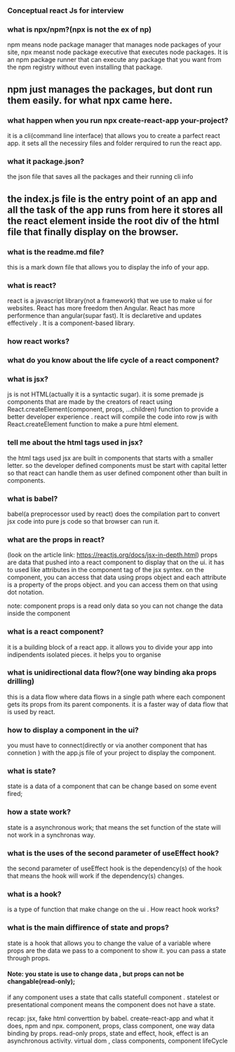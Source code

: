 ### Conceptual react Js for interview 

### what is npx/npm?(npx is not the ex of np)
npm means node package manager that manages node packages of your site,
npx meanst node package executive that executes node packages. It is an npm package runner that can execute any package that you want from the npm registry without even installing that package.

## npm just manages the packages, but dont run them easily. for what npx came here.

### what happen when you run npx create-react-app your-project?
it is a cli(command line interface) that allows you to create a parfect react app. it sets all the necessiry files and folder rerquired to run the react app.

### what it package.json?
the json file that saves all the packages and their running cli info

## the index.js file is the entry point of an app and all the task of the app runs from here it stores all the react element inside the root div of the html file that finally display on the browser.


### what is the readme.md file?
this is a mark down file that allows you to display the info of your app.

### what is react?
react is a javascript library(not a framework) that we use to make ui for websites. React has more freedom then Angular. React has more performence than angular(supar fast). It is declaretive and updates effectively . It is a component-based library.

### how react works?


### what do you know about the life cycle of a react component?

### what is jsx?
js is not HTML(actually it is a syntactic sugar). it is some premade js components that are made by the creators of react using React.createElement(component, props, ...children) function to provide a better developer experience . react will compile the code into row js with React.createElement function to make a pure html element. 

### tell me about the html tags used in jsx?
the html tags used jsx are built in components that starts with a smaller letter. so the developer defined components must be start with capital letter so that react can handle them as user defined component other than built in components.

### what is babel?
babel(a preprocessor used by react) does the compilation part to convert jsx code into pure js code so that browser can run it.

### what are the props in react?
(look on the article link: https://reactjs.org/docs/jsx-in-depth.html)
props are data that pushed into a react component to display that on the ui. it has to used like attributes in the component tag of the jsx syntex. on the component, you can access that data using props object and each attribute is a property of the props object. and you can access them on that using dot notation.

note: component props is a read only data so you can not change the data inside the component

### what is a react component?
it is a building block of a react app. it allows you to divide your app into indipendents isolated pieces. it helps you to organise 

### what is unidirectional data flow?(one way binding aka props drilling)
this is a data flow where data flows in a single path where each component gets its props from its parent components. it is a faster way of data flow that is used by react. 

### how to display a component in the ui?
you must have to connect(directly or via another component that has connetion  ) with the app.js file of your project to display the component.


### what is state?
state is a data of a component that can be change  based on some event fired;

### how a state work?
state is a asynchronous work; that means the set function of the state will not work in a synchronas way.

### what is the uses of the second parameter of useEffect hook?
the second parameter of useEffect hook is the dependency(s) of the hook that means the hook will work if the dependency(s) changes.

### what is a hook?
is a type of function that make change on the ui . 
How react hook works?

### what is the main diffirence of state and props?
state is a hook that allows you to change the value of a variable where props are the data we pass to a component to show it. you can pass a state through props. 

#### Note: you state is use to change data , but props can not be changable(read-only);
if any component uses a state that calls statefull component . statelest or presentational component means the component does not have a state. 


recap: jsx, fake html converttion by babel. create-react-app and what it does, npm and npx. 
component, props, class component, one way data binding by props. read-only props, state and effect, hook, effect is an asynchronous activity. virtual dom , class components, component lifeCycle